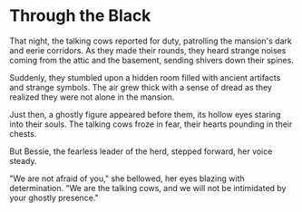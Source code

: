 # Through the Black
That night, the talking cows reported for duty, patrolling the mansion's dark and eerie corridors. As they made their rounds, they heard strange noises coming from the attic and the basement, sending shivers down their spines.

Suddenly, they stumbled upon a hidden room filled with ancient artifacts and strange symbols. The air grew thick with a sense of dread as they realized they were not alone in the mansion.

Just then, a ghostly figure appeared before them, its hollow eyes staring into their souls. The talking cows froze in fear, their hearts pounding in their chests.

But Bessie, the fearless leader of the herd, stepped forward, her voice steady.

"We are not afraid of you," she bellowed, her eyes blazing with determination. "We are the talking cows, and we will not be intimidated by your ghostly presence."


